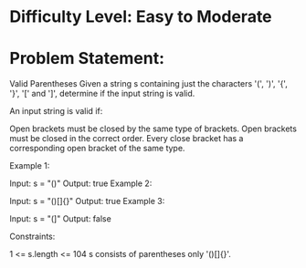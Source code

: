 # Difficulty Level: Easy to Moderate

# Problem Statement:

Valid Parentheses Given a string s containing just the characters '(', ')', '{', '}', '[' and ']', determine if the input string is valid.

An input string is valid if:

Open brackets must be closed by the same type of brackets. Open brackets must be closed in the correct order. Every close bracket has a corresponding open bracket of the same type.

Example 1:

Input: s = "()" Output: true Example 2:

Input: s = "()[]{}" Output: true Example 3:

Input: s = "(]" Output: false

Constraints:

1 <= s.length <= 104 s consists of parentheses only '()[]{}'.









































